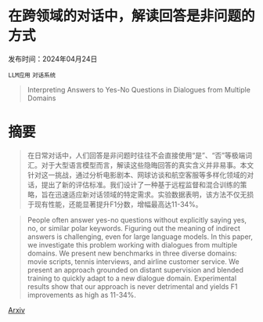 # 在跨领域的对话中，解读回答是非问题的方式

发布时间：2024年04月24日

`LLM应用` `对话系统`

> Interpreting Answers to Yes-No Questions in Dialogues from Multiple Domains

# 摘要

> 在日常对话中，人们回答是非问题时往往不会直接使用“是”、“否”等极端词汇。对于大型语言模型而言，解读这些隐晦回答的真实含义并非易事。本文针对这一挑战，通过分析电影剧本、网球访谈和航空客服等多样化领域的对话，提出了新的评估标准。我们设计了一种基于远程监督和混合训练的策略，旨在迅速适应新对话领域的特定需求。实验数据表明，该方法不仅无损于现有性能，还能显著提升F1分数，增幅最高达11-34%。

> People often answer yes-no questions without explicitly saying yes, no, or similar polar keywords. Figuring out the meaning of indirect answers is challenging, even for large language models. In this paper, we investigate this problem working with dialogues from multiple domains. We present new benchmarks in three diverse domains: movie scripts, tennis interviews, and airline customer service. We present an approach grounded on distant supervision and blended training to quickly adapt to a new dialogue domain. Experimental results show that our approach is never detrimental and yields F1 improvements as high as 11-34%.

[Arxiv](https://arxiv.org/abs/2404.16262)